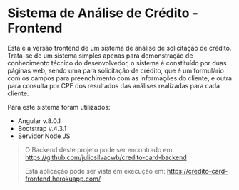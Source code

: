# Sistema de Análise de Crédito - Frontend

Esta é a versão frontend de um sistema de análise de solicitação de crédito. Trata-se de um sistema simples apenas para demonstração de conhecimento técnico do desenvolvedor, o sistema é constituído por duas páginas web, sendo uma para solicitação de crédito, que é um formulário com os campos para preenchimento com as informações do cliente, e outra para consulta por CPF dos resultados das análises realizadas para cada cliente.

Para este sistema foram utilizados: 
- Angular v.8.0.1
- Bootstrap v.4.3.1
- Servidor Node JS

> O Backend deste projeto pode ser encontrado em: https://github.com/juliosilvacwb/credito-card-backend
>
> Esta aplicação pode ser vista em execução em: https://credito-card-frontend.herokuapp.com/
